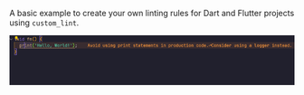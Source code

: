 A basic example to create your own linting rules for Dart and Flutter projects using `custom_lint`.

![demo](screenshots/demo.gif)
